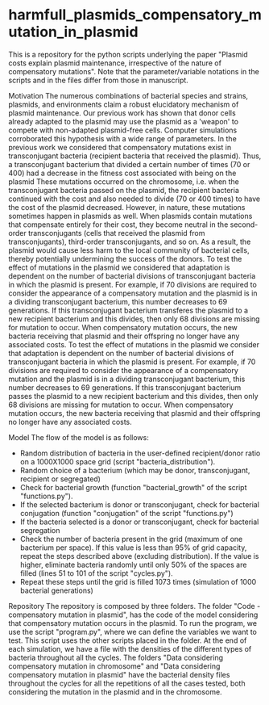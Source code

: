 # harmfull_plasmids_compensatory_mutation_in_plasmid
This is a repository for the python scripts underlying the paper "Plasmid costs explain plasmid maintenance, irrespective of the nature of compensatory mutations".
Note that the parameter/variable notations in the scripts and in the files differ from those in manuscript.
 

Motivation
The numerous combinations of bacterial species and strains, plasmids, and environments claim a robust elucidatory mechanism of plasmid maintenance. 
Our previous work has shown that donor cells already adapted to the plasmid may use the plasmid as a 'weapon' to compete with non-adapted plasmid-free cells. Computer 
simulations corroborated this hypothesis with a wide range of parameters. In the previous work we considered that compensatory mutations exist in transconjugant 
bacteria (recipient bacteria that received the plasmid). Thus, a transconjugant bacterium that divided a certain number of times (70 or 400) had a decrease in the 
fitness cost associated with being on the plasmid These mutations occurred on the chromosome, i.e. when the transconjugant bacteria passed on the plasmid, the 
recipient bacteria continued with the cost and also needed to divide (70 or 400 times) to have the cost of the plasmid decreased.
However, in nature, these mutations sometimes happen in plasmids as well. When plasmids contain mutations that compensate entirely for their cost, they become neutral
in the second-order transconjugants (cells that received the plasmid from transconjugants), third-order transconjugants, and so on. As a result, the plasmid would 
cause less harm to the local community of bacterial cells, thereby potentially undermining the success of the donors. To test the effect of mutations in the plasmid we 
considered that adaptation is dependent on the number of bacterial divisions of transconjugant bacteria in which the plasmid is present. For example, if 70 divisions 
are required to consider the appearance of a compensatory mutation and the plasmid is in a dividing transconjugant bacterium, this number decreases to 69 generations. 
If this transconjugant bacterium transferes the plasmid to a new recipient bacterium and this divides, then only 68 divisions are missing for mutation to occur. When 
compensatory mutation occurs, the new bacteria receiving that plasmid and their offspring no longer have any associated costs. To test the effect of mutations in the 
plasmid we consider that adaptation is dependent on the number of bacterial divisions of transconjugant bacteria in which the plasmid is present. For example, if 70 
divisions are required to consider the appearance of a compensatory mutation and the plasmid is in a dividing transconjugant bacterium, this number decreases to 69 
generations. If this transconjugant bacterium passes the plasmid to a new recipient bacterium and this divides, then only 68 divisions are missing for mutation to 
occur. When compensatory mutation occurs, the new bacteria receiving that plasmid and their offspring no longer have any associated costs.

Model
The flow of the model is as follows:
- Random distribution of bacteria in the user-defined recipient/donor ratio on a 1000X1000 space grid (script "bacteria_distribution").
- Random choice of a bacterium (which may be donor, transconjugant, recipient or segregated)
- Check for bacterial growth (function "bacterial_growth" of the script "functions.py").
- If the selected bacterium is donor or transconjugant, check for bacterial conjugation (function "conjugation" of the script "functions.py")
- If the bacteria selected is a donor or transconjugant, check for bacterial segregation
- Check the number of bacteria present in the grid (maximum of one bacterium per space). If this value is less than 95% of grid capacity, repeat the steps 
described above (excluding distribution). If the value is higher, eliminate bacteria randomly until only 50% of the spaces are filled (lines 51 to 101 of the 
script "cycles.py").
- Repeat these steps until the grid is filled 1073 times (simulation of 1000 bacterial generations)


Repository
The repository is composed by three folders. 
The folder "Code - compensatory mutation in plasmid", has the code of the model considering that compensatory mutation occurs in the plasmid. 
To run the program, we use the script "program.py", where we can define the variables we want to test. This script uses the other scripts placed in the folder.
At the end of each simulation, we have a file with the densities of the different types of bacteria throughout all the cycles.
The folders "Data considering compensatory mutation in chromosome" and "Data considering compensatory mutation in plasmid" have the bacterial density files 
throughout the cycles for all the repetitions of all the cases tested, both considering the mutation in the plasmid and in the chromosome.

